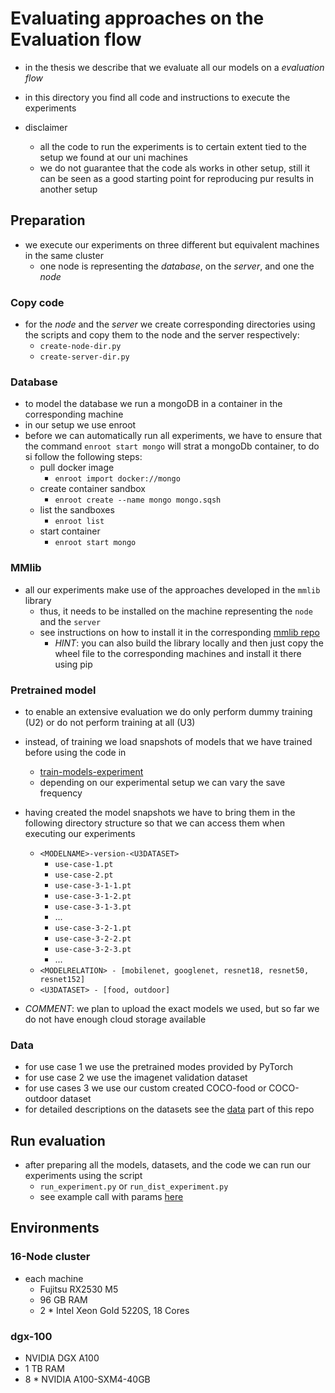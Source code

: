 # Evaluating approaches on the Evaluation flow

- in the thesis we describe that we evaluate all our models on a *evaluation flow*
- in this directory you find all code and instructions to execute the experiments

- disclaimer
  - all the code to run the experiments is to certain extent tied to the setup we found at our uni machines
  - we do not guarantee that the code als works in other setup, still it can be seen as a good starting point for 
    reproducing pur results in another setup
    
## Preparation 
- we execute our experiments on three different but equivalent machines in the same cluster
  - one node is representing the *database*, on the *server*, and one the *node*
  
### Copy code
- for the *node* and the *server* we create corresponding directories using the scripts and copy them to the node and 
  the server respectively:
  - `create-node-dir.py`
  - `create-server-dir.py`

### Database
- to model the database we run a mongoDB in a container in the corresponding machine
- in our setup we use enroot
- before we can automatically run all experiments, we have to ensure that the command `enroot start mongo` will strat a 
  mongoDb container, to do si follow the following steps:
    - pull docker image
      - `enroot import docker://mongo`
    - create container sandbox
      - `enroot create --name mongo mongo.sqsh`
    - list the sandboxes 
      - `enroot list`
    - start container
      - `enroot start mongo`
  
### MMlib
- all our experiments make use of the approaches developed in the `mmlib` library
  - thus, it needs to be installed on the machine representing the `node` and the `server`
  - see instructions on how to install it in the corresponding [mmlib repo](https://github.com/slin96/mmlib)
    - *HINT*: you can also build the library locally and then just copy the wheel file to the corresponding machines
      and install it there using pip
  
### Pretrained model
- to enable an extensive evaluation we do only perform dummy training (U2) or do not perform training at all (U3)
- instead, of training we load snapshots of models that we have trained before using the code in
  - [train-models-experiment](../train-models)
  - depending on our experimental setup we can vary the save frequency
- having created the model snapshots we have to bring them in the following directory structure so that we can access 
  them when executing our experiments
  - `<MODELNAME>-version-<U3DATASET>`
      - `use-case-1.pt` 
      - `use-case-2.pt`
      - `use-case-3-1-1.pt`
      - `use-case-3-1-2.pt`
      - `use-case-3-1-3.pt`
      - ...
      - `use-case-3-2-1.pt`
      - `use-case-3-2-2.pt`
      - `use-case-3-2-3.pt`
      - ...
  - `<MODELRELATION> - [mobilenet, googlenet, resnet18, resnet50, resnet152]`
  - `<U3DATASET> - [food, outdoor]`
  
- *COMMENT*: we plan to upload the exact models we used, but so far we do not have enough cloud storage available
  
### Data
- for use case 1 we use the pretrained modes provided by PyTorch
- for use case 2 we use the imagenet validation dataset
- for use cases 3 we use our custom created COCO-food or COCO-outdoor dataset
- for detailed descriptions on the datasets see the [data](../../data) part of this repo
  


## Run evaluation
- after preparing all the models, datasets, and the code we can run our experiments using the script
  - `run_experiment.py` or `run_dist_experiment.py`
  - see example call with params [here](./cmds.txt)
  
## Environments

### 16-Node cluster
- each machine
  - Fujitsu RX2530 M5
  - 96 GB RAM
  - 2 * Intel Xeon Gold 5220S, 18 Cores

### dgx-100
- NVIDIA DGX A100
- 1 TB RAM
- 8 * NVIDIA A100-SXM4-40GB